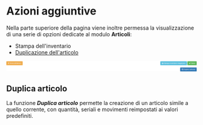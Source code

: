 # Azioni aggiuntive

Nella parte superiore della pagina viene inoltre permessa la visualizzazione di una serie di opzioni dedicate al modulo **Articoli**:

* Stampa dell'inventario
* [Duplicazione dell'articolo](modifica.md#duplica-articolo)

![Screenshot azioni aggiuntivi articoli](../../../.gitbook/assets/options.png)

## Duplica articolo

La funzione _**Duplica articolo**_ permette la creazione di un articolo simile a quello corrente, con quantità, seriali e movimenti reimpostati ai valori predefiniti.

